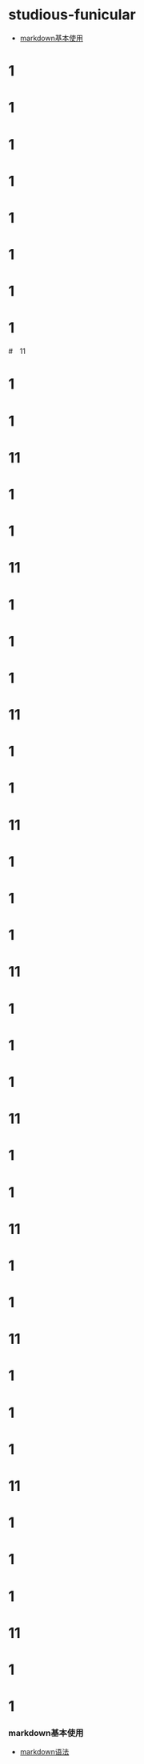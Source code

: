 # studious-funicular

- [markdown基本使用](#markdown基本使用)
# 1
# 1
# 1
# 1
# 1
# 1
# 1
 # 1
#　11
# 1
# 1
# 11
# 1
# 1
# 11
# 1
# 1
# 1
# 11
# 1
# 1
# 11
# 1
# 1
# 1
# 11
# 1
# 1
# 1
# 11
# 1
# 1
# 11
# 1
# 1
# 11
# 1
# 1
# 1
# 11
# 1
# 1
# 1
# 11
# 1
# 1
### markdown基本使用
- [markdown语法](https://github.com/hahaha34/studious-funicular/blob/master/github/markdown.md/)

